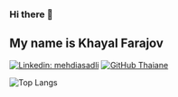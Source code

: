 ### Hi there 👋  
## My name is Khayal Farajov

[![Linkedin: mehdiasadli](https://img.shields.io/badge/-khayaltech-blue?style=flat-square&logo=Linkedin&logoColor=white&link=https://https://www.linkedin.com/in/khayaltech/)](https://www.linkedin.com/in/khayaltech/)
[![GitHub Thaiane](https://img.shields.io/github/followers/khayaltech?label=follow&style=social)](https://github.com/khayaltech)


![Top Langs](https://github-readme-stats.vercel.app/api/top-langs/?username=khayaltech&layout=compact&theme=gotham&custom_title=Statistics)
